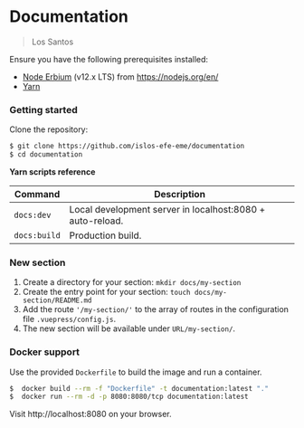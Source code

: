 # Documentation

> Los Santos

Ensure you have the following prerequisites installed:

- [Node Erbium](https://nodejs.org/en/) (v12.x LTS) from https://nodejs.org/en/
- [Yarn](https://yarnpkg.com/en/)


### Getting started

Clone the repository:

```sh
$ git clone https://github.com/islos-efe-eme/documentation
$ cd documentation
```

**Yarn scripts reference**

| Command      | Description                                              |
|--------------|----------------------------------------------------------|
| `docs:dev`   | Local development server in localhost:8080 + auto-reload.|
| `docs:build` | Production build.                                        |

### New section

1. Create a directory for your section: `mkdir docs/my-section`
2. Create the entry point for your section: `touch docs/my-section/README.md`
3. Add the route `'/my-section/'` to the array of routes in the configuration file `.vuepress/config.js`.
4. The new section will be available under `URL/my-section/`. 

### Docker support

Use the provided `Dockerfile` to build the image and run a container. 

```sh
$  docker build --rm -f "Dockerfile" -t documentation:latest "."
$  docker run --rm -d -p 8080:8080/tcp documentation:latest
```

Visit http://localhost:8080 on your browser.
